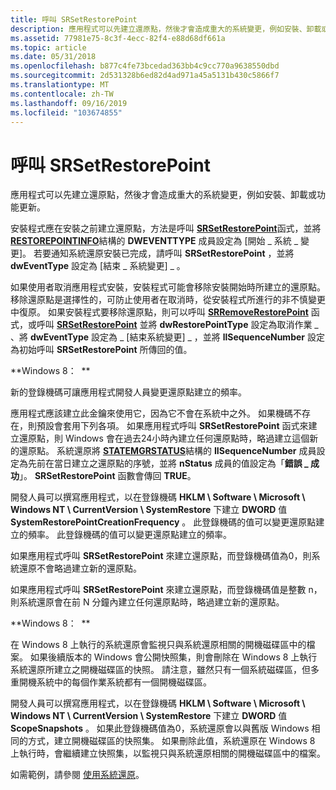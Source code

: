 ```yaml
---
title: 呼叫 SRSetRestorePoint
description: 應用程式可以先建立還原點，然後才會造成重大的系統變更，例如安裝、卸載或功能更新。
ms.assetid: 77981e75-8c3f-4ecc-82f4-e88d68df661a
ms.topic: article
ms.date: 05/31/2018
ms.openlocfilehash: b877c4fe73bcedad363bb4c9cc770a9638550dbd
ms.sourcegitcommit: 2d531328b6ed82d4ad971a45a5131b430c5866f7
ms.translationtype: MT
ms.contentlocale: zh-TW
ms.lasthandoff: 09/16/2019
ms.locfileid: "103674855"
---
```

# <a name="calling-srsetrestorepoint"></a>呼叫 SRSetRestorePoint

應用程式可以先建立還原點，然後才會造成重大的系統變更，例如安裝、卸載或功能更新。

安裝程式應在安裝之前建立還原點，方法是呼叫 [**SRSetRestorePoint**](/windows/desktop/api/SRRestorePtAPI/nf-srrestoreptapi-srsetrestorepointa)函式，並將 [**RESTOREPOINTINFO**](/windows/win32/api/srrestoreptapi/ns-srrestoreptapi-restorepointinfoa)結構的 **DWEVENTTYPE** 成員設定為 [開始 \_ 系統 \_ 變更]。 若要通知系統還原安裝已完成，請呼叫 **SRSetRestorePoint** ，並將 **dwEventType** 設定為 [結束 \_ 系統變更] \_ 。

如果使用者取消應用程式安裝，安裝程式可能會移除安裝開始時所建立的還原點。 移除還原點是選擇性的，可防止使用者在取消時，從安裝程式所進行的非不慎變更中復原。 如果安裝程式要移除還原點，則可以呼叫 [**SRRemoveRestorePoint**](/windows/desktop/api/SRRestorePtAPI/nf-srrestoreptapi-srremoverestorepoint) 函式，或呼叫 [**SRSetRestorePoint**](/windows/desktop/api/SRRestorePtAPI/nf-srrestoreptapi-srsetrestorepointa) 並將 **dwRestorePointType** 設定為取消作業 \_ 、將 **dwEventType** 設定為 \_ [結束系統變更] \_ ，並將 **llSequenceNumber** 設定為初始呼叫 **SRSetRestorePoint** 所傳回的值。

**Windows 8：  **

新的登錄機碼可讓應用程式開發人員變更還原點建立的頻率。

應用程式應該建立此金鑰來使用它，因為它不會在系統中之外。 如果機碼不存在，則預設會套用下列各項。 如果應用程式呼叫 **SRSetRestorePoint** 函式來建立還原點，則 Windows 會在過去24小時內建立任何還原點時，略過建立這個新的還原點。 系統還原將 [**STATEMGRSTATUS**](/windows/win32/api/srrestoreptapi/ns-srrestoreptapi-statemgrstatus)結構的 **IISequenceNumber** 成員設定為先前在當日建立之還原點的序號，並將 **nStatus** 成員的值設定為「**錯誤 \_ 成功**」。 **SRSetRestorePoint** 函數會傳回 **TRUE**。

開發人員可以撰寫應用程式，以在登錄機碼 **HKLM \\ Software \\ Microsoft \\ Windows NT \\ CurrentVersion \\ SystemRestore** 下建立 **DWORD** 值 **SystemRestorePointCreationFrequency** 。 此登錄機碼的值可以變更還原點建立的頻率。 此登錄機碼的值可以變更還原點建立的頻率。

如果應用程式呼叫 **SRSetRestorePoint** 來建立還原點，而登錄機碼值為0，則系統還原不會略過建立新的還原點。

如果應用程式呼叫 **SRSetRestorePoint** 來建立還原點，而登錄機碼值是整數 n，則系統還原會在前 N 分鐘內建立任何還原點時，略過建立新的還原點。

**Windows 8：  **

在 Windows 8 上執行的系統還原會監視只與系統還原相關的開機磁碟區中的檔案。 如果後續版本的 Windows 會公開快照集，則會刪除在 Windows 8 上執行系統還原所建立之開機磁碟區的快照。 請注意，雖然只有一個系統磁碟區，但多重開機系統中的每個作業系統都有一個開機磁碟區。

開發人員可以撰寫應用程式，以在登錄機碼 **HKLM \\ Software \\ Microsoft \\ Windows NT \\ CurrentVersion \\ SystemRestore** 下建立 **DWORD** 值 **ScopeSnapshots** 。 如果此登錄機碼值為0，系統還原會以與舊版 Windows 相同的方式，建立開機磁碟區的快照集。 如果刪除此值，系統還原在 Windows 8 上執行時，會繼續建立快照集，以監視只與系統還原相關的開機磁碟區中的檔案。

如需範例，請參閱 [使用系統還原](using-system-restore.md)。

 

 




